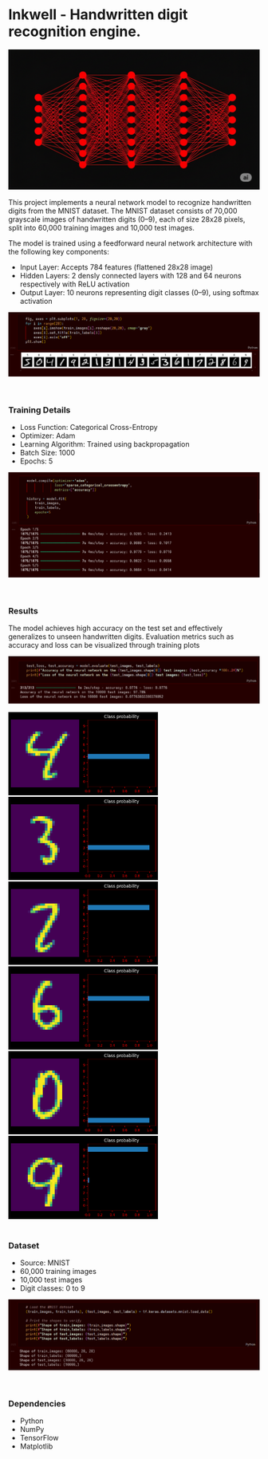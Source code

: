 # Inkwell - Handwritten digit recognition engine.
![neural networks](outputs/neuralnetworks.png)

This project implements a neural network model to recognize handwritten digits from the MNIST dataset. The MNIST dataset consists of 70,000 grayscale images of handwritten digits (0–9), each of size 28x28 pixels, split into 60,000 training images and 10,000 test images.

The model is trained using a feedforward neural network architecture with the following key components:
- Input Layer: Accepts 784 features (flattened 28x28 image)
- Hidden Layers: 2 densly connected layers with 128 and 64 neurons respectively with ReLU activation
- Output Layer: 10 neurons representing digit classes (0–9), using softmax activation

![model](outputs/20250802_21h09m57s_grim.png)

<br>

### Training Details
- Loss Function: Categorical Cross-Entropy
- Optimizer: Adam
- Learning Algorithm: Trained using backpropagation
- Batch Size: 1000 
- Epochs: 5

![training](outputs/20250802_21h08m13s_grim.png)

<br>

### Results

The model achieves high accuracy on the test set and effectively generalizes to unseen handwritten digits. Evaluation metrics such as accuracy and loss can be visualized through training plots

![results](outputs/20250802_21h10m16s_grim.png)

<div>
    <img width="300" src="outputs/output01.png"/>
    <img width="300" src="outputs/output02.png"/>
</div>

<div>
    <img width="300" src="outputs/output03.png"/>
    <img width="300" src="outputs/output04.png"/>
</div>

<div>
    <img width="300" src="outputs/output05.png"/>
    <img width="300" src="outputs/output06.png"/>
</div>

<br>

### Dataset
- Source: MNIST
- 60,000 training images
- 10,000 test images
- Digit classes: 0 to 9

![Dataset](outputs/20250802_21h10m05s_grim.png)

<br>

### Dependencies
- Python
- NumPy
- TensorFlow
- Matplotlib